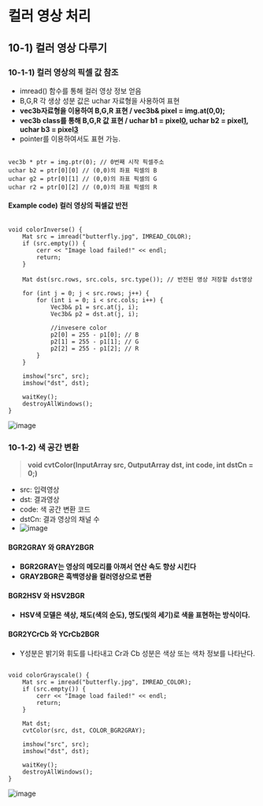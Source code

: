 컬러 영상 처리
=================
## 10-1) 컬러 영상 다루기
### 10-1-1) 컬러 영상의 픽셀 값 참조
* imread() 함수를 통해 컬러 영상 정보 얻음
* B,G,R 각 생상 성분 값은 uchar 자료형을 사용하여 표현
* **vec3b자료형을 이용하여 B,G,R 표현 / vec3b& pixel = img.at<vec3b>(0,0);**
* **vec3b class를 통해 B,G,R 값 표현 / uchar b1 = pixel[0](B), uchar b2 = pixel[1](G), uchar b3 = pixel[3](R)**
* pointer를 이용하여서도 표현 가능. 
<pre><code>
vec3b * ptr = img.ptr<vec3b>(0); // 0번째 시작 픽셀주소
uchar b2 = ptr[0][0] // (0,0)의 좌표 픽셀의 B
uchar g2 = ptr[0][1] // (0,0)의 좌표 픽셀의 G
uchar r2 = ptr[0][2] // (0,0)의 좌표 픽셀의 R 
</code></pre>
#### Example code) 컬러 영상의 픽셀값 반전
<pre><code>
void colorInverse() {
	Mat src = imread("butterfly.jpg", IMREAD_COLOR);
	if (src.empty()) {
		cerr << "Image load failed!" << endl;
		return;
	}

	Mat dst(src.rows, src.cols, src.type()); // 반전된 영상 저장할 dst영상

	for (int j = 0; j < src.rows; j++) {
		for (int i = 0; i < src.cols; i++) {
			Vec3b& p1 = src.at<Vec3b>(j, i);
			Vec3b& p2 = dst.at<Vec3b>(j, i);

			//invesere color
			p2[0] = 255 - p1[0]; // B
			p2[1] = 255 - p1[1]; // G
			p2[2] = 255 - p1[2]; // R
		}
	}

	imshow("src", src);
	imshow("dst", dst);

	waitKey();
	destroyAllWindows();
}</code></pre>
![image](https://user-images.githubusercontent.com/50229148/108613589-cfe6d680-7436-11eb-85d3-92e542d803b5.png)
### 10-1-2) 색 공간 변환
> **void cvtColor(InputArray src, OutputArray dst, int code, int dstCn = 0;)**
* src: 입력영상
* dst: 결과영상
* code: 색 공간 변환 코드
* dstCn: 결과 영상의 채널 수
* ![image](https://user-images.githubusercontent.com/50229148/108624608-49a7b000-7489-11eb-9d5d-a9269d72442c.png)

#### BGR2GRAY 와 GRAY2BGR
* **BGR2GRAY는 영상의 메모리를 아껴서 연산 속도 향상 시킨다**
* **GRAY2BGR은 흑백영상을 컬러영상으로 변환**

#### BGR2HSV 와 HSV2BGR
* **HSV색 모델은 색상, 채도(색의 순도), 명도(빛의 세기)로 색을 표현하는 방식이다.**

#### BGR2YCrCb 와 YCrCb2BGR
* Y성분은 밝기와 휘도를 나타내고 Cr과 Cb 성분은 색상 또는 색차 정보를 나타난다.
<pre><code>
void colorGrayscale() {
	Mat src = imread("butterfly.jpg", IMREAD_COLOR);
	if (src.empty()) {
		cerr << "Image load failed!" << endl;
		return;
	}

	Mat dst;
	cvtColor(src, dst, COLOR_BGR2GRAY);

	imshow("src", src);
	imshow("dst", dst);

	waitKey();
	destroyAllWindows();
}</code></pre>
![image](https://user-images.githubusercontent.com/50229148/108625309-942b2b80-748d-11eb-8217-040a3e8003cd.png)

